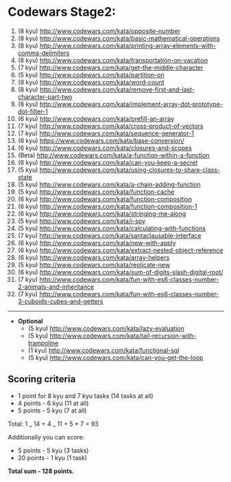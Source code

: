 # Codewars Stage2:

1.  (8 kyu) http://www.codewars.com/kata/opposite-number
2.  (8 kyu) http://www.codewars.com/kata/basic-mathematical-operations
3.  (8 kyu) http://www.codewars.com/kata/printing-array-elements-with-comma-delimiters
4.  (8 kyu) http://www.codewars.com/kata/transportation-on-vacation
5.  (7 kyu) http://www.codewars.com/kata/get-the-middle-character
6.  (5 kyu) http://www.codewars.com/kata/partition-on
7.  (8 kyu) http://www.codewars.com/kata/word-count
8.  (8 kyu) http://www.codewars.com/kata/remove-first-and-last-character-part-two
9.  (8 kyu) http://www.codewars.com/kata/implement-array-dot-prototype-dot-filter-1
10. (6 kyu) http://www.codewars.com/kata/prefill-an-array
11. (7 kyu) http://www.codewars.com/kata/cross-product-of-vectors
12. (7 kyu) http://www.codewars.com/kata/sequence-generator-1
13. (6 kyu) https://www.codewars.com/kata/base-conversion/
14. (6 kyu) http://www.codewars.com/kata/closures-and-scopes
15. (Beta) http://www.codewars.com/kata/a-function-within-a-function
16. (6 kyu) http://www.codewars.com/kata/can-you-keep-a-secret
17. (5 kyu) http://www.codewars.com/kata/using-closures-to-share-class-state
18. (5 kyu) http://www.codewars.com/kata/a-chain-adding-function
19. (5 kyu) http://www.codewars.com/kata/function-cache
20. (6 kyu) http://www.codewars.com/kata/function-composition
21. (6 kyu) http://www.codewars.com/kata/function-composition-1
22. (6 kyu) http://www.codewars.com/kata/stringing-me-along
23. (5 kyu) http://www.codewars.com/kata/i-spy
24. (5 kyu) http://www.codewars.com/kata/calculating-with-functions
25. (7 kyu) http://www.codewars.com/kata/santaclausable-interface
26. (6 kyu) http://www.codewars.com/kata/new-with-apply
27. (6 kyu) http://www.codewars.com/kata/extract-nested-object-reference
28. (6 kyu) http://www.codewars.com/kata/array-helpers
29. (5 kyu) http://www.codewars.com/kata/replicate-new
30. (6 kyu) http://www.codewars.com/kata/sum-of-digits-slash-digital-root/
31. (7 kyu) http://www.codewars.com/kata/fun-with-es6-classes-number-2-animals-and-inheritance
32. (7 kyu) http://www.codewars.com/kata/fun-with-es6-classes-number-3-cuboids-cubes-and-getters

---

- **Optional**
  - (5 kyu) http://www.codewars.com/kata/lazy-evaluation
  - (5 kyu) http://www.codewars.com/kata/tail-recursion-with-trampoline
  - (1 kyu) http://www.codewars.com/kata/functional-sql
  - (5 kyu) http://www.codewars.com/kata/can-you-get-the-loop

## Scoring criteria

- 1 point for 8 kyu and 7 kyu tasks (14 tasks at all)
- 4 points - 6 kyu (11 at all)
- 5 points - 5 kyu (7 at all)

Total: 1 _ 14 + 4 _ 11 + 5 \* 7 = 93

Additionally you can score:

- 5 points - 5 kyu (3 tasks)
- 20 points - 1 kyu (1 task)

**Total sum - 128 points.**
